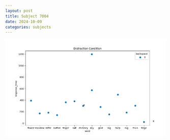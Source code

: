 ```yaml
---
layout: post
title: Subject 7004
date: 2024-10-09
categories: subjects
---
```


![](data/7004/run-8/7004_rt_acc_fuzzy_delay.png)
